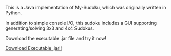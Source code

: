 This is a Java implementation of My-Sudoku, which was originally written in Python. 

In addition to simple console I/O, this sudoku includes a GUI supporting generating/solving 3x3 and 4x4 Sudokus. 

Download the executable .jar file and try it now!

<a href="https://github.com/comraq/My-Sudoku-Java/blob/master/MySudoku.jar?raw=true">Download Executable .jar!!</a>
